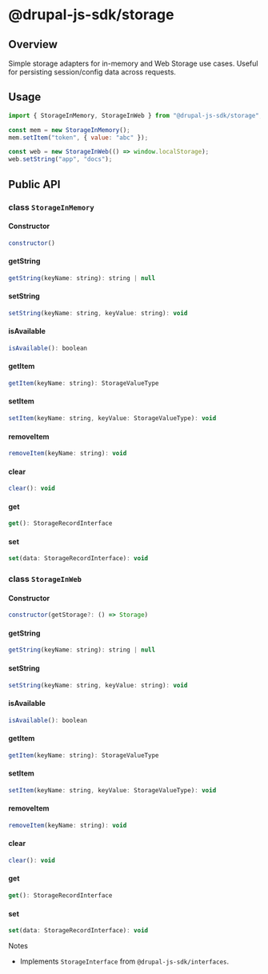 # @drupal-js-sdk/storage

## Overview

Simple storage adapters for in-memory and Web Storage use cases. Useful for persisting session/config data across requests.

## Usage

```js hl_lines="3-4 6-7"
import { StorageInMemory, StorageInWeb } from "@drupal-js-sdk/storage";

const mem = new StorageInMemory();
mem.setItem("token", { value: "abc" });

const web = new StorageInWeb(() => window.localStorage);
web.setString("app", "docs");
```

## Public API

### class `StorageInMemory`

#### Constructor

```js title=""
constructor()
```

#### getString

```js title=""
getString(keyName: string): string | null
```

#### setString

```js title=""
setString(keyName: string, keyValue: string): void
```

#### isAvailable

```js title=""
isAvailable(): boolean
```

#### getItem

```js title=""
getItem(keyName: string): StorageValueType
```

#### setItem

```js title=""
setItem(keyName: string, keyValue: StorageValueType): void
```

#### removeItem

```js title=""
removeItem(keyName: string): void
```

#### clear

```js title=""
clear(): void
```

#### get

```js title=""
get(): StorageRecordInterface
```

#### set

```js title=""
set(data: StorageRecordInterface): void
```

### class `StorageInWeb`

#### Constructor

```js title=""
constructor(getStorage?: () => Storage)
```

#### getString

```js title=""
getString(keyName: string): string | null
```

#### setString

```js title=""
setString(keyName: string, keyValue: string): void
```

#### isAvailable

```js title=""
isAvailable(): boolean
```

#### getItem

```js title=""
getItem(keyName: string): StorageValueType
```

#### setItem

```js title=""
setItem(keyName: string, keyValue: StorageValueType): void
```

#### removeItem

```js title=""
removeItem(keyName: string): void
```

#### clear

```js title=""
clear(): void
```

#### get

```js title=""
get(): StorageRecordInterface
```

#### set

```js title=""
set(data: StorageRecordInterface): void
```

Notes

- Implements `StorageInterface` from `@drupal-js-sdk/interfaces`.
